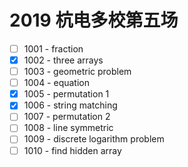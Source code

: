 # 2019 杭电多校第五场

- [ ] 1001 - fraction
- [x] 1002 - three arrays
- [ ] 1003 - geometric problem
- [ ] 1004 - equation
- [x] 1005 - permutation 1
- [x] 1006 - string matching
- [ ] 1007 - permutation 2
- [ ] 1008 - line symmetric
- [ ] 1009 - discrete logarithm problem
- [ ] 1010 - find hidden array

